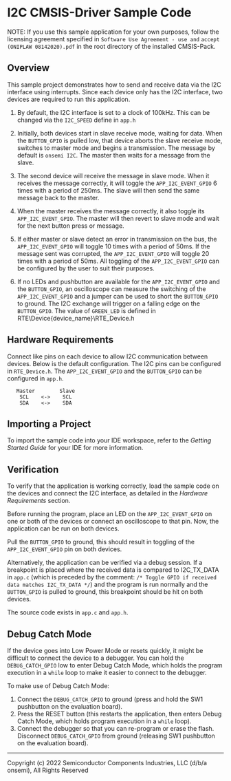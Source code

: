 I2C CMSIS-Driver Sample Code
============================

NOTE: If you use this sample application for your own purposes, follow the
licensing agreement specified in `Software Use Agreement - use and` 
`accept (ONIPLAW 08142020).pdf` in the root directory of the installed CMSIS-Pack.

Overview
--------
This sample project demonstrates how to send and receive data via the I2C interface
using interrupts. Since each device only has the I2C interface, two devices are 
required to run this application. 

1)  By default, the I2C interface is set to a clock of 100kHz. This can be changed
    via the `I2C_SPEED` define in `app.h`    

2)  Initially, both devices start in slave receive mode, waiting for data.
    When the `BUTTON_GPIO` is pulled low, that device aborts the slave 
    receive mode, switches to master mode and begins a transmission. The message 
    by default is `onsemi I2C`. The master then waits for 
    a message from the slave.
   
3)  The second device will receive the message in slave mode. When it receives 
    the message correctly, it will toggle the `APP_I2C_EVENT_GPIO` 6 times 
    with a period of 250ms. The slave will then send the same message back to 
    the master.

4)  When the master receives the message correctly, it also toggle its 
    `APP_I2C_EVENT_GPIO`. The master will then revert to slave mode and 
    wait for the next button press or message. 

5)  If either master or slave detect an error in transmission on the bus, 
    the `APP_I2C_EVENT_GPIO` will toggle 10 times with a period of 50ms. 
    If the message sent was corrupted, the `APP_I2C_EVENT_GPIO` will toggle 
    20 times with a period of 50ms. All toggling of the `APP_I2C_EVENT_GPIO` 
    can be configured by the user to suit their purposes. 

6)  If no LEDs and pushbutton are available for the `APP_I2C_EVENT_GPIO` 
    and the `BUTTON_GPIO`, an oscilloscope can measure the switching of 
    the `APP_I2C_EVENT_GPIO` and a jumper can be used to short 
    the `BUTTON_GPIO` to ground. The I2C exchange will trigger on a falling 
    edge on the `BUTTON_GPIO`.  The value of `GREEN_LED` 
    is defined in RTE\Device\{device_name}\RTE_Device.h

Hardware Requirements
---------------------
Connect like pins on each device to allow I2C communication between devices. 
Below is the default configuration. The I2C pins can be configured in 
`RTE_Device.h`. The `APP_I2C_EVENT_GPIO` and the `BUTTON_GPIO` can 
be configured in `app.h`.

       Master        Slave
        SCL    <->    SCL
        SDA    <->    SDA

Importing a Project
-------------------
To import the sample code into your IDE workspace, refer to the 
*Getting Started Guide* for your IDE for more information.

Verification
------------
To verify that the application is working correctly, load the sample code on 
the devices and connect the I2C interface, as detailed in the 
*Hardware Requirements* section. 

Before running the program, place an LED on the `APP_I2C_EVENT_GPIO` on 
one or both of the devices or connect an oscilloscope to that pin. Now, the 
application can be run on both devices.

Pull the `BUTTON_GPIO` to ground, this should result in toggling of the 
`APP_I2C_EVENT_GPIO` pin on both devices. 

Alternatively, the application can be verified via a debug session. If a 
breakpoint is placed where the received data is compared to I2C\_TX\_DATA in 
`app.c` (which is preceded by the comment: 
`/* Toggle GPIO if received data matches I2C_TX_DATA */`) and 
the program is run normally and the `BUTTON_GPIO` is pulled to ground, this
breakpoint should be hit on both devices.
 
The source code exists in `app.c` and `app.h`. 

Debug Catch Mode 
---------------- 

If the device goes into Low Power Mode or resets quickly, it might be difficult to connect 
the device to a debugger. You can hold the `DEBUG_CATCH_GPIO` low to enter Debug Catch Mode, 
which holds the program execution in a `while` loop to make it easier to connect to the debugger. 

To make use of Debug Catch Mode: 

1. Connect the `DEBUG_CATCH_GPIO` to ground (press and hold the SW1 pushbutton on the 
   evaluation board). 
2. Press the RESET button (this restarts the application, then enters Debug Catch Mode, 
   which holds program execution in a `while` loop). 
3. Connect the debugger so that you can re-program or erase the flash. Disconnect `DEBUG_CATCH_GPIO` 
   from ground (releasing SW1 pushbutton on the evaluation board).

***
  Copyright (c) 2022 Semiconductor Components Industries, LLC (d/b/a
  onsemi), All Rights Reserved
